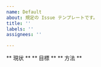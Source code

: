 ```yaml
---
name: Default
about: 規定の Issue テンプレートです。
title: ''
labels: ''
assignees: ''

---
```


** 現状 **
** 目標 **
** 方法 **
